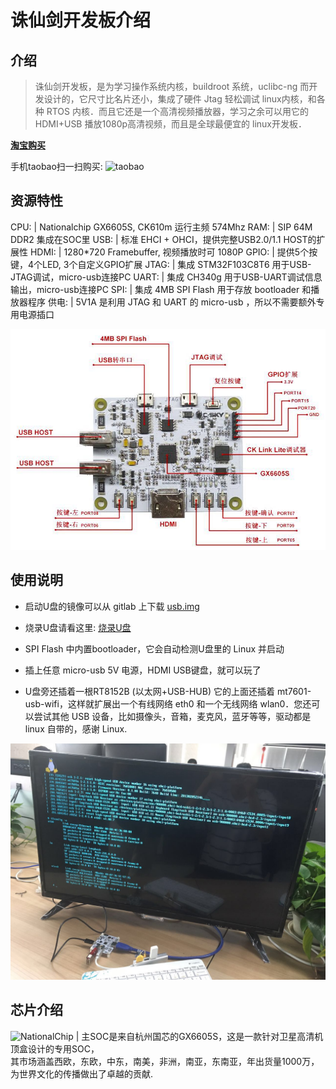 诛仙剑开发板介绍
===

介绍
---

>诛仙剑开发板，是为学习操作系统内核，buildroot 系统，uclibc-ng 而开发设计的，它尺寸比名片还小，集成了硬件 Jtag 轻松调试 linux内核，和各种 RTOS 内核．而且它还是一个高清视频播放器，学习之余可以用它的 HDMI+USB 播放1080p高清视频，而且是全球最便宜的 linux开发板．

**[淘宝购买](https://item.taobao.com/item.htm?spm=a1z10.1-c.w4004-13250088290.6.4b1f9628jKW8o8&id=556322544984)**

手机taobao扫一扫购买:
<img src="https://img.alicdn.com/tfscom/TB1E7JHSFXXXXcyaXXXwu0bFXXX.png" alt="taobao" />

资源特性
---

 CPU:  | Nationalchip GX6605S, CK610m 运行主频 574Mhz
 RAM:  | SIP 64M DDR2 集成在SOC里
 USB:  | 标准 EHCI + OHCI，提供完整USB2.0/1.1 HOST的扩展性
 HDMI: | 1280*720 Framebuffer, 视频播放时可 1080P
 GPIO: | 提供5个按键，4个LED, 3个自定义GPIO扩展
 JTAG: | 集成 STM32F103C8T6 用于USB-JTAG调试，micro-usb连接PC
 UART: | 集成 CH340g 用于USB-UART调试信息输出，micro-usb连接PC
 SPI:  | 集成 4MB SPI Flash 用于存放 bootloader 和播放器程序
 供电: | 5V1A 是利用 JTAG 和 UART 的 micro-usb ，所以不需要额外专用电源插口

<img src="/images/gx6605s_0.jpg" alt="gx6605s" />

使用说明
---
* 启动U盘的镜像可以从 gitlab 上下载 [usb.img](https://gitlab.com/c-sky/buildroot/-/jobs/24633630/artifacts/raw/output/images/usb.img)

* 烧录U盘请看这里: [烧录U盘](quick-run.md)

* SPI Flash 中内置bootloader，它会自动检测U盘里的 Linux 并启动

* 插上任意 micro-usb 5V 电源，HDMI USB键盘，就可以玩了

* U盘旁还插着一根RT8152B (以太网+USB-HUB) 它的上面还插着 mt7601-usb-wifi，这样就扩展出一个有线网络 eth0 和一个无线网络 wlan0．您还可以尝试其他 USB 设备，比如摄像头，音箱，麦克风，蓝牙等等，驱动都是 linux 自带的，感谢 Linux.

<img src="/images/gx6605s_1.jpg" alt="gx6605s" />

芯片介绍
---

<img src="http://www.nationalchip.com/static/web/img/logo.png" alt="NationalChip" /> | 主SOC是来自杭州国芯的GX6605S，这是一款针对卫星高清机顶盒设计的专用SOC，<br>其市场涵盖西欧，东欧，中东，南美，非洲，南亚，东南亚，年出货量1000万，<br>为世界文化的传播做出了卓越的贡献.

